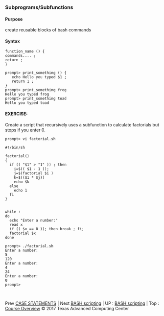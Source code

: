 ### Subprograms/Subfunctions
#### Purpose
create reusable blocks of bash commands

#### Syntax
```
function_name () {
commands.... ;
return ;
}
```
```
prompt> print_something () {
   echo Hello you typed $1 ;
   return 1 ;
}
prompt> print_something frog
Hello you typed frog
prompt> print_something toad
Hello you typed toad
```

#### EXERCISE:
Create a script that recursively uses a subfunction to calculate factorials but stops if you enter 0.
```
prompt> vi factorial.sh
```
```
#!/bin/sh

factorial()
{
  if (( "$1" > "1" )) ; then
    i=$(( $1 - 1 ));
    j=$(factorial $i )
    k=$(($1 * $j))
    echo $k
  else
    echo 1
  fi
}


while :
do
  echo "Enter a number:"
  read x
  if (( $x == 0 )); then break ; fi;
  factorial $x
done  
```
```
prompt> ./factorial.sh
Enter a number:
5
120
Enter a number:
4
24
Enter a number:
0
prompt>
```

<br>

Prev [CASE STATEMENTS](bash_02_05.md) | Next [BASH scripting](bash_scripting.md) | UP : [BASH scripting](bash_scripting.md) | Top : [Course Overview](docs/index.md)
&copy; 2017 Texas Advanced Computing Center
